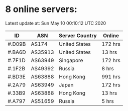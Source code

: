 # 8 online servers:

Latest update at: Sun May 10 00:10:12 UTC 2020

| ID | ASN | Server Country | Online |
| -- | --- | -------------- | ------ |
| #.D09B | AS174 | United States | 172 hrs |
| #.BA6D | AS35913 | United States | 13 hrs |
| #.7F1D | AS63949 | Singapore | 172 hrs |
| #.1F2B | AS49392 | Russia | 8 hrs |
| #.BD3E | AS63888 | Hong Kong | 991 hrs |
| #.2A79 | AS63949 | Japan | 172 hrs |
| #.33B9 | AS63888 | Hong Kong | 13 hrs |
| #.A797 | AS51659 | Russia | 5 hrs |

